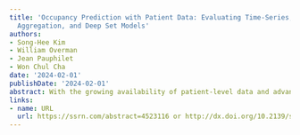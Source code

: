 ```yaml
---
title: 'Occupancy Prediction with Patient Data: Evaluating Time-Series, Patient-Level
  Aggregation, and Deep Set Models'
authors:
- Song-Hee Kim
- William Overman
- Jean Pauphilet
- Won Chul Cha
date: '2024-02-01'
publishDate: '2024-02-01'
abstract: With the growing availability of patient-level data and advanced data analytics tools, hospitals are increasingly looking to develop prediction models that leverage this rich data to improve operational efficiency. This study evaluates different models that use patient-level information to predict Emergency Department (ED) occupancy. We explore three approaches; time-series models that incorporate summary patient information, bottom-up models that aggregate patient-level outcomes, and deep set neural networks that predict occupancy directly from the concatenation of all patient-level information available. Our results show that time-series models, despite their simplicity and relatively low complexity, significantly benefit from the inclusion of summary information about current ED patients, leading to a 15-30% reduction in Mean Absolute Error (MAE). Bottom-up approaches, offering dual-level (patient and ED) predictions, not only improve interpretability, but also significantly improve occupancy prediction accuracy by 35% compared to time-series models. However, to achieve these gains, we show that bottom-up pipelines require an additional calibration step (and careful re-calibration over time). Meanwhile, deep set models show promise with performance between that of time-series and bottom-up models. However, their performance on low-volume days suggests limitations for smaller institutions. This study underscores the potential of patient-level data in predicting ED occupancy and highlights the importance of model selection, calibration, and fine-tuning when using patient-level data to predict ED occupancy.
links:
- name: URL
  url: https://ssrn.com/abstract=4523116 or http://dx.doi.org/10.2139/ssrn.4523116
---
```

